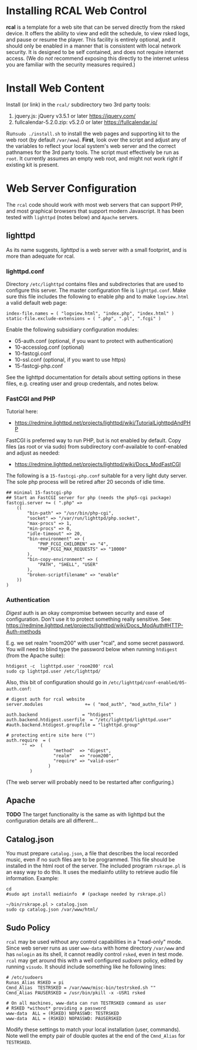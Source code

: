 # Installing RCAL Web Control

**rcal** is a template for a web site that can be served directly from
the rsked device.  It offers the ability to view and edit the
schedule, to view rsked logs, and pause or resume the player. This
facility is entirely optional, and it should only be enabled in a
manner that is consistent with local network security. It is designed
to be self contained, and does not require internet access.  (We do
*not* recommend exposing this directly to the internet unless you
are familiar with the security measures required.)

# Install Web Content

Install (or link) in the `rcal/` subdirectory two 3rd party tools:

1. jquery.js: jQuery v3.5.1 or later https://jquery.com/
2. fullcalendar-5.2.0.zip: v5.2.0 or later https://fullcalendar.io/


Run`sudo ./install.sh` to install the web pages and supporting kit to
the web root (by default `/var/www`).  **First**, look over the script
and adjust any of the variables to reflect your local system's web
server and the correct pathnames for the 3rd party tools.  The script
must effectively be run as `root`. It currently assumes an empty web
root, and might not work right if existing kit is present.


# Web Server Configuration

The `rcal` code should work with most web servers that can support PHP,
and most graphical browsers that support modern Javascript.
It has been tested with `lighttpd` (notes below) and `Apache` servers.

## lighttpd

As its name suggests, *lighttpd* is a web server with a small footprint,
and is more than adequate for rcal.

### lighttpd.conf

Directory `/etc/lighttpd` contains files and subdirectories that are
used to configure this server. The master configuration file is
`lighttpd.conf`.  Make sure this file includes the following to enable
php and to make `logview.html` a valid default web page:

```
index-file.names = ( "logview.html", "index.php", "index.html" )
static-file.exclude-extensions = ( ".php", ".pl", ".fcgi" )
```

Enable the following subsidiary configuration modules:
- 05-auth.conf  (optional, if you want to protect with authentication)
- 10-accesslog.conf (optional)
- 10-fastcgi.conf
- 10-ssl.conf (optional, if you want to use https)
- 15-fastcgi-php.conf

See the lighttpd documentation for details about setting options in these
files, e.g. creating user and group credentals, and notes below.

### FastCGI and PHP

Tutorial here:
- https://redmine.lighttpd.net/projects/lighttpd/wiki/TutorialLighttpdAndPHP

FastCGI is preferred way to run PHP, but is not enabled by
default. Copy files (as root or via sudo) from subdirectory
conf-available to conf-enabled and adjust as needed:


- https://redmine.lighttpd.net/projects/lighttpd/wiki/Docs_ModFastCGI

The following is a `15-fastcgi-php.conf` suitable for a very light duty
server.  The sole php process will be retired after 20 seconds of idle
time.

```
## minimal 15-fastcgi-php
## Start an FastCGI server for php (needs the php5-cgi package)
fastcgi.server += ( ".php" => 
	((
		"bin-path" => "/usr/bin/php-cgi",
		"socket" => "/var/run/lighttpd/php.socket",
		"max-procs" => 1,
		"min-procs" => 0,
		"idle-timeout" => 20,
		"bin-environment" => ( 
			"PHP_FCGI_CHILDREN" => "4",
			"PHP_FCGI_MAX_REQUESTS" => "10000"
		),
		"bin-copy-environment" => (
			"PATH", "SHELL", "USER"
		),
		"broken-scriptfilename" => "enable"
	))
)
```

### Authentication

*Digest* auth is an okay compromise between security and ease of
configuration. Don't use it to protect something really sensitive.
See:
https://redmine.lighttpd.net/projects/lighttpd/wiki/Docs_ModAuth#HTTP-Auth-methods

E.g. we set realm "room200" with user "rcal", and some secret password.
You will need to blind type the password below when running `htdigest`
(from the Apache suite):

```
htdigest -c  lighttpd.user 'room200' rcal
sudo cp lighttpd.user /etc/lighttpd/
```

Also, this bit of configuration should go in `/etc/lighttpd/conf-enabled/05-auth.conf`:

```
# digest auth for rcal website
server.modules                += ( "mod_auth", "mod_authn_file" )

auth.backend                 = "htdigest"
auth.backend.htdigest.userfile  = "/etc/lighttpd/lighttpd.user"
#auth.backend.htdigest.groupfile = "lighttpd.group"

# protecting entire site here ("")
auth.require  = ( 
      "" =>  ( 
				  "method"  => "digest",
				  "realm"   => "room200",
				  "require" => "valid-user"
				)
         )
```

(The web server will probably need to be restarted after configuring.)


## Apache

**TODO** The target functionality is the same as with lighttpd but
the configuration details are all different...


## Catalog.json

You must prepare `catalog.json`, a file that describes the local
recorded music, even if no such files are to be programmed.
This file should be installed in the html root of the server.
The included program `rskrape.pl` is an easy way to do this.
It uses the mediainfo utility to retrieve audio file information.
Example:

```
cd
#sudo apt install mediainfo  # (package needed by rskrape.pl)

~/bin/rskrape.pl > catalog.json
sudo cp catalog.json /var/www/html/
```


## Sudo Policy

`rcal` may be used without any control capabilities in a "read-only" mode.
Since web server runs as user `www-data` with home directory `/var/www` and
has `nologin` as its shell, it cannot readily control `rsked`, even in test
mode. `rcal` may  get around this with a well configured *sudoers*
policy, edited by running `visudo`.  It should include something like
he following lines:

```
# /etc/sudoers
Runas_Alias RSKED = pi
Cmnd_Alias  TESTRSKED = /var/www/misc-bin/testrsked.sh ""
Cmnd_Alias PAUSERSKED = /usr/bin/pkill -x -USR1 rsked

# On all machines, www-data can run TESTRSKED command as user
# RSKED *without* providing a password
www-data  ALL = (RSKED) NOPASSWD: TESTRSKED
www-data  ALL = (RSKED) NOPASSWD: PAUSERSKED
```

Modify these settings to match your local installation (user, commands).
Note well the empty pair of double quotes at the end of the `Cmnd_Alias`
for `TESTRSKED`.

